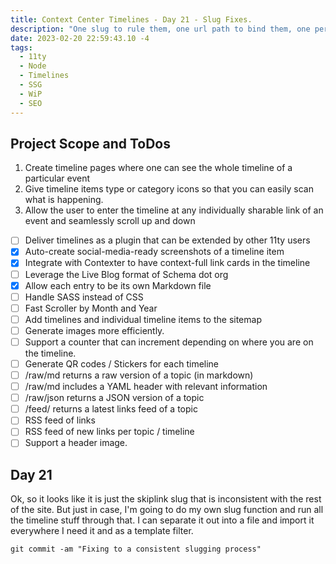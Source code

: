 ```yaml
---
title: Context Center Timelines - Day 21 - Slug Fixes.
description: "One slug to rule them, one url path to bind them, one permalink to find them all and in the darkness bind them."
date: 2023-02-20 22:59:43.10 -4
tags:
  - 11ty
  - Node
  - Timelines
  - SSG
  - WiP
  - SEO
---
```


## Project Scope and ToDos

1. Create timeline pages where one can see the whole timeline of a particular event
2. Give timeline items type or category icons so that you can easily scan what is happening.
3. Allow the user to enter the timeline at any individually sharable link of an event and seamlessly scroll up and down

- [ ] Deliver timelines as a plugin that can be extended by other 11ty users
- [x] Auto-create social-media-ready screenshots of a timeline item
- [x] Integrate with Contexter to have context-full link cards in the timeline
- [ ] Leverage the Live Blog format of Schema dot org
- [x] Allow each entry to be its own Markdown file
- [ ] Handle SASS instead of CSS
- [ ] Fast Scroller by Month and Year
- [ ] Add timelines and individual timeline items to the sitemap
- [ ] Generate images more efficiently.
- [ ] Support a counter that can increment depending on where you are on the timeline.
- [ ] Generate QR codes / Stickers for each timeline
- [ ] /raw/md returns a raw version of a topic (in markdown)
- [ ] /raw/md includes a YAML header with relevant information
- [ ] /raw/json returns a JSON version of a topic
- [ ] /feed/ returns a latest links feed of a topic
- [ ] RSS feed of links
- [ ] RSS feed of new links per topic / timeline
- [ ] Support a header image.

## Day 21

Ok, so it looks like it is just the skiplink slug that is inconsistent with the rest of the site. But just in case, I'm going to do my own slug function and run all the timeline stuff through that. I can separate it out into a file and import it everywhere I need it and as a template filter.

`git commit -am "Fixing to a consistent slugging process"`

